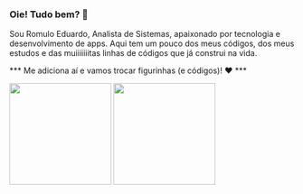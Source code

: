 ### Oie! Tudo bem? 👋

Sou Romulo Eduardo, Analista de Sistemas, apaixonado por tecnologia e desenvolvimento de apps.
Aqui tem um pouco dos meus códigos, dos meus estudos e das muiiiiiiitas linhas de códigos que já construi na vida.

*** Me adiciona aí e vamos trocar figurinhas (e códigos)! :heart: ***

<div>
  <img height="180em" src="https://github-readme-stats.vercel.app/api?username=romuloedu&show_icons=true&theme=algolia&include_all_commits=true&count_private=true"/>
  <img height="180em" src="https://github-readme-stats.vercel.app/api/top-langs/?username=romuloedu&layout=compact&langs_count=6&theme=algolia"/>
</div>

<!--
**romuloedu/romuloedu** is a ✨ _special_ ✨ repository because its `README.md` (this file) appears on your GitHub profile.

Here are some ideas to get you started:

- 🔭 I’m currently working on ...
- 🌱 I’m currently learning ...
- 👯 I’m looking to collaborate on ...
- 🤔 I’m looking for help with ...
- 💬 Ask me about ...
- 📫 How to reach me: ...
- 😄 Pronouns: ...
- ⚡ Fun fact: ...
-->
